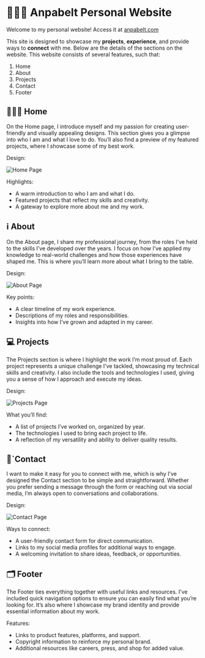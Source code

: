 # 🧑🏽‍💻 Anpabelt Personal Website

Welcome to my personal website! Access it at [anpabelt.com](https://anpabelt.com)

This site is designed to showcase my **projects**, **experience**, and provide ways to **connect** with me. Below are the details of the sections on the website. This website consists of several features, such that:

1.  Home
2.  About
3.  Projects
4.  Contact
5.  Footer

## 🧑🏽‍💼 Home

On the Home page, I introduce myself and my passion for creating user-friendly and visually appealing designs. This section gives you a glimpse into who I am and what I love to do. You’ll also find a preview of my featured projects, where I showcase some of my best work.

Design:

![Home Page](design-personal-website/home-page.png)

Highlights:

- A warm introduction to who I am and what I do.
- Featured projects that reflect my skills and creativity.
- A gateway to explore more about me and my work.

## ℹ️ About

On the About page, I share my professional journey, from the roles I’ve held to the skills I’ve developed over the years. I focus on how I’ve applied my knowledge to real-world challenges and how those experiences have shaped me. This is where you’ll learn more about what I bring to the table.

Design:

![About Page](design-personal-website/about-page.png)

Key points:

- A clear timeline of my work experience.
- Descriptions of my roles and responsibilities.
- Insights into how I’ve grown and adapted in my career.

## 💻 Projects

The Projects section is where I highlight the work I’m most proud of. Each project represents a unique challenge I’ve tackled, showcasing my technical skills and creativity. I also include the tools and technologies I used, giving you a sense of how I approach and execute my ideas.

Design:

![Projects Page](design-personal-website/project-page.png)

What you’ll find:

- A list of projects I’ve worked on, organized by year.
- The technologies I used to bring each project to life.
- A reflection of my versatility and ability to deliver quality results.

## 📱`Contact

I want to make it easy for you to connect with me, which is why I’ve designed the Contact section to be simple and straightforward. Whether you prefer sending a message through the form or reaching out via social media, I’m always open to conversations and collaborations.

Design:

![Contact Page](design-personal-website/contact-page.png)

Ways to connect:

- A user-friendly contact form for direct communication.
- Links to my social media profiles for additional ways to engage.
- A welcoming invitation to share ideas, feedback, or opportunities.

## 🗂️ Footer

The Footer ties everything together with useful links and resources. I’ve included quick navigation options to ensure you can easily find what you’re looking for. It’s also where I showcase my brand identity and provide essential information about my work.

Features:

- Links to product features, platforms, and support.
- Copyright information to reinforce my personal brand.
- Additional resources like careers, press, and shop for added value.
